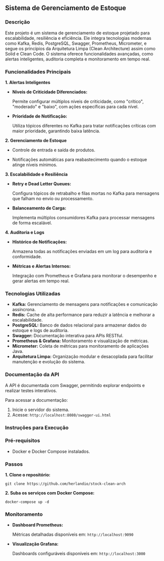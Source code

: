 ## Sistema de Gerenciamento de Estoque

### Descrição

Este projeto é um sistema de gerenciamento de estoque projetado para escalabilidade, resiliência e eficiência. Ele integra tecnologias modernas como Kafka, Redis, PostgreSQL, Swagger, Prometheus, Micrometer, e segue os princípios da Arquitetura Limpa (Clean Architecture) assim como Solid e Clean Code. O sistema oferece funcionalidades avançadas, como alertas inteligentes, auditoria completa e monitoramento em tempo real.

### Funcionalidades Principais

**1. Alertas Inteligentes**

- **Níveis de Criticidade Diferenciados:**

    Permite configurar múltiplos níveis de criticidade, como "crítico", "moderado" e "baixo", com ações específicas para cada nível.

-  **Prioridade de Notificação:**

    Utiliza tópicos diferentes no Kafka para tratar notificações críticas com maior prioridade, garantindo baixa latência.

**2. Gerenciamento de Estoque**
    
- Controle de entrada e saída de produtos.

- Notificações automáticas para reabastecimento quando o estoque atinge níveis mínimos.

**3. Escalabilidade e Resiliência**

- **Retry e Dead Letter Queues:**

    Configura tópicos de retrabalho e filas mortas no Kafka para mensagens que falham no envio ou processamento.

- **Balanceamento de Carga:**

    Implementa múltiplos consumidores Kafka para processar mensagens de forma escalável.

**4. Auditoria e Logs**

- **Histórico de Notificações:**
    
    Armazena todas as notificações enviadas em um log para auditoria e conformidade.

- **Métricas e Alertas Internos:**

    Integração com Prometheus e Grafana para monitorar o desempenho e gerar alertas em tempo real.

### Tecnologias Utilizadas

 - **Kafka:** Gerenciamento de mensagens para notificações e comunicação assíncrona.
 - **Redis:** Cache de alta performance para reduzir a latência e melhorar a escalabilidade.
 - **PostgreSQL:** Banco de dados relacional para armazenar dados do estoque e logs de auditoria.
 - **Swagger:** Documentação interativa para APIs RESTful.
 - **Prometheus & Grafana:** Monitoramento e visualização de métricas.
 - **Micrometer:** Coleta de métricas para monitoramento de aplicações Java.
 - **Arquitetura Limpa:** Organização modular e desacoplada para facilitar manutenção e evolução do sistema.

### Documentação da API
    
A API é documentada com Swagger, permitindo explorar endpoints e realizar testes interativos.

Para acessar a documentação:

1. Inicie o servidor do sistema.
2. Acesse: `http://localhost:8080/swagger-ui.html`

### Instruções para Execução

### Pré-requisitos
- Docker e Docker Compose instalados.

### Passos

**1. Clone o repositório:**

```
git clone https://github.com/herlandio/stock-clean-arch
``` 

**2. Suba os serviços com Docker Compose:**

```
docker-compose up -d 
```

### Monitoramento

- **Dashboard Prometheus:**
    
    Métricas detalhadas disponíveis em: `http://localhost:9090`

- **Visualização Grafana:**
    
    Dashboards configuráveis disponíveis em: `http://localhost:3000`